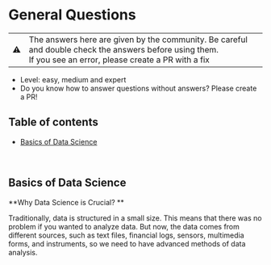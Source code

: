 
# General Questions

<table>
   <tr>
      <td>⚠️</td>
      <td>
         The answers here are given by the community. Be careful and double check the answers before using them. <br>
         If you see an error, please create a PR with a fix
      </td>
   </tr>
</table>

* Level: easy, medium and expert
* Do you know how to answer questions without answers? Please create a PR!


## Table of contents
* [Basics of Data Science](#basics-of-data-science)

<br/>

## Basics of Data Science

**Why Data Science is Crucial? **

Traditionally, data is structured in a small size. This means that there was no problem if you wanted to analyze data. But now, the data comes from different sources, such as text files, financial logs, sensors, multimedia forms, and instruments, so we need to have advanced methods of data analysis.

